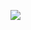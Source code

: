 [![](https://www.herokucdn.com/deploy/button.png)](https://heroku.com/deploy?template=https://gitlab.com/ZerNico/Deezloader)
